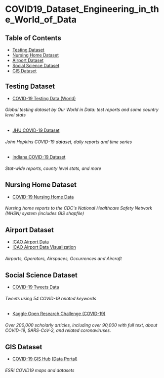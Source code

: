 # COVID19_Dataset_Engineering_in_the_World_of_Data

## Table of Contents

- [Testing Dataset](#testing)
- [Nursing Home Dataset](#nursing)
- [Airport Dataset](#airport)
- [Social Science Dataset](#social)
- [GIS Dataset](#gis)

<a name="testing"></a>
## Testing Dataset
*  [COVID-19 Testing Data (World)](https://ourworldindata.org/coronavirus-testing) 
###### Global testing dataset by Our World in Data: test reports and some country level stats

*  [JHU COVID-19 Dataset](https://github.com/CSSEGISandData/COVID-19/tree/master/csse_covid_19_data)
###### John Hopkins COVID-19 dataset, daily reports and time series 

*  [Indiana COVID-19 Dataset](https://hub.mph.in.gov/dataset?q=COVID)
###### Stat-wide reports, county level stats, and more

<a name="nursing"></a>
## Nursing Home Dataset
*  [COVID-19 Nursing Home Data](https://data.cms.gov/Special-Programs-Initiatives-COVID-19-Nursing-Home/COVID-19-Nursing-Home-Dataset/s2uc-8wxp) 
###### Nursing home reports to the CDC's National Healthcare Safety Network (NHSN) system (includes GIS shapfile)

<a name="airport"></a>
## Airport Dataset
*  [ICAO Airport Data](https://www.icao.int/safety/iStars/Pages/API-Data-Service.aspx) 
*  [ICAO Airport Data Visualization](https://www.icao.int/safety/Pages/COVID-19-Airport-Status.aspx) 
###### Airports, Operators, Airspaces, Occurrences and Aircraft

<a name="social"></a>
## Social Science Dataset
*  [COVID-19 Tweets Data](https://ieee-dataport.org/open-access/coronavirus-covid-19-tweets-dataset) 
###### Tweets using 54 COVID-19 related keywords
*  [Kaggle Open Research Challenge (COVID-19)](https://www.kaggle.com/allen-institute-for-ai/CORD-19-research-challenge) 
###### Over 200,000 scholarly articles, including over 90,000 with full text, about COVID-19, SARS-CoV-2, and related coronaviruses.

<a name="gis"></a>
## GIS Dataset
*  [COVID-19 GIS Hub](https://coronavirus-disasterresponse.hub.arcgis.com/) [(Data Portal)](https://coronavirus-disasterresponse.hub.arcgis.com/datasets/feb6280d42de4e91b47cf37344a91eae_0?geometry=-133.190%2C28.795%2C133.821%2C67.148&showData=true)
###### ESRI COVID19 maps and datasets
